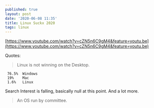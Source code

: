 ```yaml
---
published: true
layout: post
date: '2020-06-08 11:35'
title: Linux Suckx 2020
tags: linux 
---
```

[https://www.youtube.com/watch?v=cZN5n6C9gM4&feature=youtu.be](https://www.youtube.com/watch?v=cZN5n6C9gM4&feature=youtu.be)

Quotes:

> Linux is not winning on the Desktop.

     76.5%  Windows  
     19%    Mac
     1.6%   Linux

Search Interest is falling, basically null at this point. And a lot more. 

> An OS run by committee.
